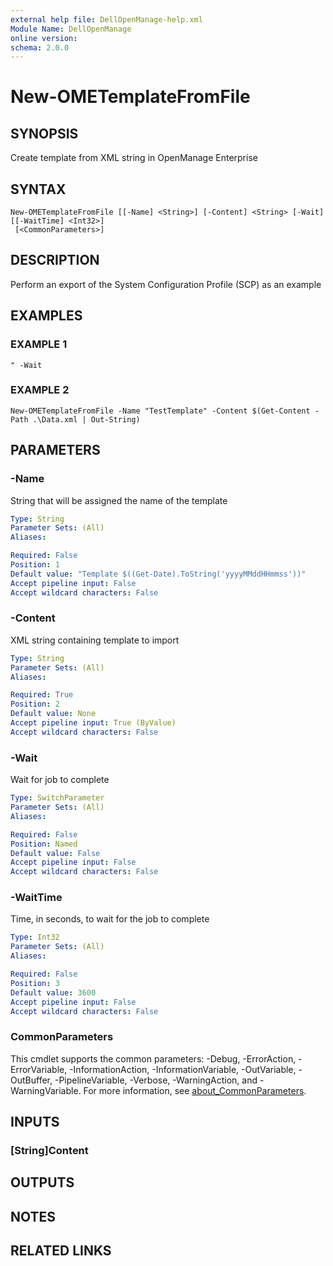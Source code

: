 ```yaml
---
external help file: DellOpenManage-help.xml
Module Name: DellOpenManage
online version:
schema: 2.0.0
---
```


# New-OMETemplateFromFile

## SYNOPSIS
Create template from XML string in OpenManage Enterprise

## SYNTAX

```
New-OMETemplateFromFile [[-Name] <String>] [-Content] <String> [-Wait] [[-WaitTime] <Int32>]
 [<CommonParameters>]
```

## DESCRIPTION
Perform an export of the System Configuration Profile (SCP) as an example

## EXAMPLES

### EXAMPLE 1
```
" -Wait
```

### EXAMPLE 2
```
New-OMETemplateFromFile -Name "TestTemplate" -Content $(Get-Content -Path .\Data.xml | Out-String)
```

## PARAMETERS

### -Name
String that will be assigned the name of the template

```yaml
Type: String
Parameter Sets: (All)
Aliases:

Required: False
Position: 1
Default value: "Template $((Get-Date).ToString('yyyyMMddHHmmss'))"
Accept pipeline input: False
Accept wildcard characters: False
```

### -Content
XML string containing template to import

```yaml
Type: String
Parameter Sets: (All)
Aliases:

Required: True
Position: 2
Default value: None
Accept pipeline input: True (ByValue)
Accept wildcard characters: False
```

### -Wait
Wait for job to complete

```yaml
Type: SwitchParameter
Parameter Sets: (All)
Aliases:

Required: False
Position: Named
Default value: False
Accept pipeline input: False
Accept wildcard characters: False
```

### -WaitTime
Time, in seconds, to wait for the job to complete

```yaml
Type: Int32
Parameter Sets: (All)
Aliases:

Required: False
Position: 3
Default value: 3600
Accept pipeline input: False
Accept wildcard characters: False
```

### CommonParameters
This cmdlet supports the common parameters: -Debug, -ErrorAction, -ErrorVariable, -InformationAction, -InformationVariable, -OutVariable, -OutBuffer, -PipelineVariable, -Verbose, -WarningAction, and -WarningVariable. For more information, see [about_CommonParameters](http://go.microsoft.com/fwlink/?LinkID=113216).

## INPUTS

### [String]Content
## OUTPUTS

## NOTES

## RELATED LINKS
